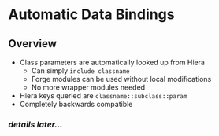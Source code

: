 <!SLIDE>
# Automatic Data Bindings
## Overview

* Class parameters are automatically looked up from Hiera
    * Can simply `include classname`
    * Forge modules can be used without local modifications
    * No more wrapper modules needed
* Hiera keys queried are `classname::subclass::param`
* Completely backwards compatible

### *details later...*

